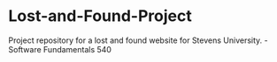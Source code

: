# Lost-and-Found-Project
Project repository for a lost and found website for Stevens University. -Software Fundamentals 540

